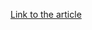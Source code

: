 [Link to the article](https://yoroi.company/research/money-ransomware-the-latest-double-extortion-group/)
